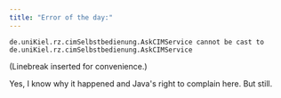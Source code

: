 ```yaml
---
title: "Error of the day:"
---
```



<pre><code>de.uniKiel.rz.cimSelbstbedienung.AskCIMService cannot be cast to 
de.uniKiel.rz.cimSelbstbedienung.AskCIMService
</code></pre>

<p>(Linebreak inserted for convenience.)</p>

<p>Yes, I know why it happened and Java's right to complain here. But still.</p>